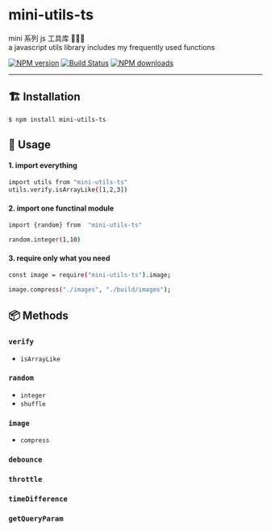 # mini-utils-ts

mini 系列 js 工具库 🍤🐷💘  
a javascript utils library includes my frequently used functions

[![NPM version](https://img.shields.io/npm/v/mini-utils-ts.svg?style=flat)](https://npmjs.org/package/mini-utils-ts)
[![Build Status](https://travis-ci.org/lebronjs/mini-utils-ts.svg?branch=master)](https://travis-ci.org/lebronjs/mini-utils-ts)
[![NPM downloads](http://img.shields.io/npm/dm/mini-utils-ts.svg?style=flat)](https://npmjs.org/package/mini-utils-ts)

---

## 🏗 Installation

```bash
$ npm install mini-utils-ts
```

## 📝 Usage

#### 1. import everything

```bash
import utils from "mini-utils-ts"
utils.verify.isArrayLike([1,2,3])
```

#### 2. import one functinal module

```bash
import {random} from  "mini-utils-ts"

random.integer(1,10)
```

#### 3. require only what you need

```bash
const image = require("mini-utils-ts").image;

image.compress("./images", "./build/images");
```

## 📦 Methods

### `verify`

-   `isArrayLike`

### `random`

-   `integer`
-   `shuffle`

### `image`

-   `compress`

### `debounce`

### `throttle`

### `timeDifference`

### `getQueryParam`
